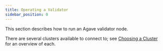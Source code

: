 ```yaml
---
title: Operating a Validator
sidebar_position: 0
---
```


This section describes how to run an Agave validator node.

There are several clusters available to connect to; see [Choosing a Cluster](../cli/examples/choose-a-cluster.md) for an overview of each.
